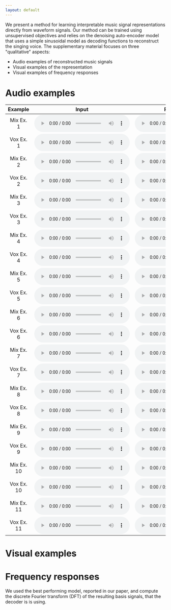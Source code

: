 ```yaml
---
layout: default
---
```

We present a method for learning interpretable music signal representations directly from waveform signals. Our method can be trained using unsupervised objectives and relies on the denoising auto-encoder model that uses a simple sinusoidal model as decoding functions to reconstruct the singing voice. 
The supplementary material focuses on three "qualitative" aspects:
* Audio examples of reconstructed music signals
* Visual examples of the representation
* Visual examples of frequency responses

# Audio examples

|**Example**|**Input**|**Reconstructed**|
|:-----------:|:---------:|:-----------------:|
| Mix Ex. 1 | <audio controls="1"><source src="https://raw.githubusercontent.com/Js-Mim/rl_singing_voice/gh-pages/audio_files/mix_true_1_6_.wav"></audio> | <audio controls="1"><source src="https://raw.githubusercontent.com/Js-Mim/rl_singing_voice/gh-pages/audio_files/mix_rec_1_6_.wav"></audio> |
| Vox Ex. 1 | <audio controls="1"><source src="https://raw.githubusercontent.com/Js-Mim/rl_singing_voice/gh-pages/audio_files/vox_true_1_6_.wav"></audio> | <audio controls="1"><source src="https://raw.githubusercontent.com/Js-Mim/rl_singing_voice/gh-pages/audio_files/vox_rec_1_6_.wav"></audio> |
| Mix Ex. 2 | <audio controls="1"><source src="https://raw.githubusercontent.com/Js-Mim/rl_singing_voice/gh-pages/audio_files/mix_true_2_3_.wav"></audio> | <audio controls="1"><source src="https://raw.githubusercontent.com/Js-Mim/rl_singing_voice/gh-pages/audio_files/mix_rec_2_3_.wav"></audio> |
| Vox Ex. 2 | <audio controls="1"><source src="https://raw.githubusercontent.com/Js-Mim/rl_singing_voice/gh-pages/audio_files/vox_true_2_3_.wav"></audio> | <audio controls="1"><source src="https://raw.githubusercontent.com/Js-Mim/rl_singing_voice/gh-pages/audio_files/vox_rec_2_3_.wav"></audio> |
| Mix Ex. 3 | <audio controls="1"><source src="https://raw.githubusercontent.com/Js-Mim/rl_singing_voice/gh-pages/audio_files/mix_true_3_6_.wav"></audio> | <audio controls="1"><source src="https://raw.githubusercontent.com/Js-Mim/rl_singing_voice/gh-pages/audio_files/mix_rec_3_6_.wav"></audio> | 
| Vox Ex. 3 | <audio controls="1"><source src="https://raw.githubusercontent.com/Js-Mim/rl_singing_voice/gh-pages/audio_files/vox_true_3_6_.wav"></audio> | <audio controls="1"><source src="https://raw.githubusercontent.com/Js-Mim/rl_singing_voice/gh-pages/audio_files/vox_rec_3_6_.wav"></audio> | 
| Mix Ex. 4 | <audio controls="1"><source src="https://raw.githubusercontent.com/Js-Mim/rl_singing_voice/gh-pages/audio_files/mix_true_4_7_.wav"></audio> | <audio controls="1"><source src="https://raw.githubusercontent.com/Js-Mim/rl_singing_voice/gh-pages/audio_files/mix_rec_4_7_.wav"></audio> | 
| Vox Ex. 4 | <audio controls="1"><source src="https://raw.githubusercontent.com/Js-Mim/rl_singing_voice/gh-pages/audio_files/vox_true_4_7_.wav"></audio> | <audio controls="1"><source src="https://raw.githubusercontent.com/Js-Mim/rl_singing_voice/gh-pages/audio_files/vox_rec_4_7_.wav"></audio> | 
| Mix Ex. 5 | <audio controls="1"><source src="https://raw.githubusercontent.com/Js-Mim/rl_singing_voice/gh-pages/audio_files/mix_true_10_10_.wav"></audio> | <audio controls="1"><source src="https://raw.githubusercontent.com/Js-Mim/rl_singing_voice/gh-pages/audio_files/mix_rec_10_10_.wav"></audio> | 
| Vox Ex. 5 | <audio controls="1"><source src="https://raw.githubusercontent.com/Js-Mim/rl_singing_voice/gh-pages/audio_files/vox_true_10_10_.wav"></audio> | <audio controls="1"><source src="https://raw.githubusercontent.com/Js-Mim/rl_singing_voice/gh-pages/audio_files/vox_rec_10_10_.wav"></audio> | 
| Mix Ex. 6 | <audio controls="1"><source src="https://raw.githubusercontent.com/Js-Mim/rl_singing_voice/gh-pages/audio_files/mix_true_12_15_.wav"></audio> | <audio controls="1"><source src="https://raw.githubusercontent.com/Js-Mim/rl_singing_voice/gh-pages/audio_files/mix_rec_12_15_.wav"></audio> | 
| Vox Ex. 6 | <audio controls="1"><source src="https://raw.githubusercontent.com/Js-Mim/rl_singing_voice/gh-pages/audio_files/vox_true_12_15_.wav"></audio> | <audio controls="1"><source src="https://raw.githubusercontent.com/Js-Mim/rl_singing_voice/gh-pages/audio_files/vox_rec_12_15_.wav"></audio> | 
| Mix Ex. 7 | <audio controls="1"><source src="https://raw.githubusercontent.com/Js-Mim/rl_singing_voice/gh-pages/audio_files/mix_true_13_6_.wav"></audio> | <audio controls="1"><source src="https://raw.githubusercontent.com/Js-Mim/rl_singing_voice/gh-pages/audio_files/mix_rec_13_6_.wav"></audio> | 
| Vox Ex. 7 | <audio controls="1"><source src="https://raw.githubusercontent.com/Js-Mim/rl_singing_voice/gh-pages/audio_files/vox_true_13_6_.wav"></audio> | <audio controls="1"><source src="https://raw.githubusercontent.com/Js-Mim/rl_singing_voice/gh-pages/audio_files/vox_rec_13_6_.wav"></audio> | 
| Mix Ex. 8 | <audio controls="1"><source src="https://raw.githubusercontent.com/Js-Mim/rl_singing_voice/gh-pages/audio_files/mix_true_18_9_.wav"></audio> | <audio controls="1"><source src="https://raw.githubusercontent.com/Js-Mim/rl_singing_voice/gh-pages/audio_files/mix_rec_18_9_.wav"></audio> | 
| Vox Ex. 8 | <audio controls="1"><source src="https://raw.githubusercontent.com/Js-Mim/rl_singing_voice/gh-pages/audio_files/vox_true_18_9_.wav"></audio> | <audio controls="1"><source src="https://raw.githubusercontent.com/Js-Mim/rl_singing_voice/gh-pages/audio_files/vox_rec_18_9_.wav"></audio> | 
| Mix Ex. 9 | <audio controls="1"><source src="https://raw.githubusercontent.com/Js-Mim/rl_singing_voice/gh-pages/audio_files/mix_true_20_6_.wav"></audio> | <audio controls="1"><source src="https://raw.githubusercontent.com/Js-Mim/rl_singing_voice/gh-pages/audio_files/mix_rec_20_6_.wav"></audio> | 
| Vox Ex. 9 | <audio controls="1"><source src="https://raw.githubusercontent.com/Js-Mim/rl_singing_voice/gh-pages/audio_files/vox_true_20_6_.wav"></audio> | <audio controls="1"><source src="https://raw.githubusercontent.com/Js-Mim/rl_singing_voice/gh-pages/audio_files/vox_rec_20_6_.wav"></audio> | 
| Mix Ex. 10 | <audio controls="1"><source src="https://raw.githubusercontent.com/Js-Mim/rl_singing_voice/gh-pages/audio_files/mix_true_39_3_.wav"></audio> | <audio controls="1"><source src="https://raw.githubusercontent.com/Js-Mim/rl_singing_voice/gh-pages/audio_files/mix_rec_39_3_.wav"></audio> | 
| Vox Ex. 10 | <audio controls="1"><source src="https://raw.githubusercontent.com/Js-Mim/rl_singing_voice/gh-pages/audio_files/vox_true_39_3_.wav"></audio> | <audio controls="1"><source src="https://raw.githubusercontent.com/Js-Mim/rl_singing_voice/gh-pages/audio_files/vox_rec_39_3_.wav"></audio> | 
| Mix Ex. 11 | <audio controls="1"><source src="https://raw.githubusercontent.com/Js-Mim/rl_singing_voice/gh-pages/audio_files/mix_true_47_6_.wav"></audio> | <audio controls="1"><source src="https://raw.githubusercontent.com/Js-Mim/rl_singing_voice/gh-pages/audio_files/mix_rec_47_6_.wav"></audio> | 
| Vox Ex. 11 | <audio controls="1"><source src="https://raw.githubusercontent.com/Js-Mim/rl_singing_voice/gh-pages/audio_files/vox_true_47_6_.wav"></audio> | <audio controls="1"><source src="https://raw.githubusercontent.com/Js-Mim/rl_singing_voice/gh-pages/audio_files/vox_rec_47_6_.wav"></audio> | 


# Visual examples

# Frequency responses
We used the best performing model, reported in our paper, and compute the discrete Fourier transform (DFT) of the
resulting basis signals, that the decoder is is using.